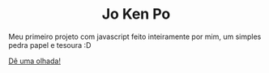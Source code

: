<h1 align="center">Jo Ken Po</h1>
Meu primeiro projeto com javascript feito inteiramente por mim, um simples pedra papel e tesoura :D

<a href="https://gustavsant.github.io/jokenpo/">Dê uma olhada!</a>
